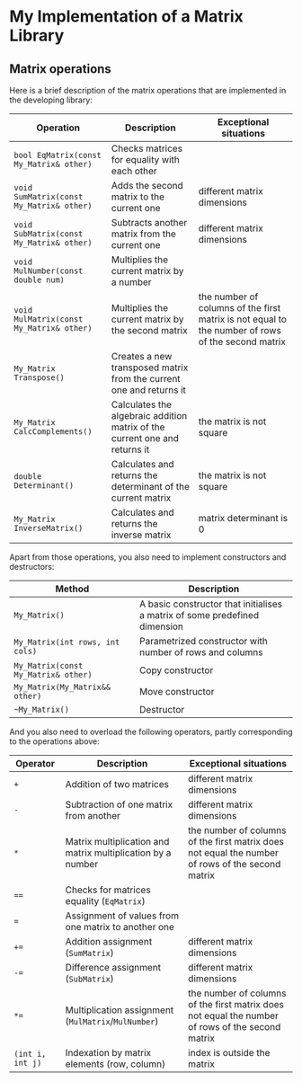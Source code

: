 # My Implementation of a Matrix Library


## Matrix operations

Here is a brief description of the matrix operations that are implemented in the developing library:

| Operation | Description | Exceptional situations |
| ----------- | ----------- | ----------- |
| `bool EqMatrix(const My_Matrix& other)` | Checks matrices for equality with each other |  |
| `void SumMatrix(const My_Matrix& other)` | Adds the second matrix to the current one | different matrix dimensions |
| `void SubMatrix(const My_Matrix& other)` | Subtracts another matrix from the current one | different matrix dimensions |
| `void MulNumber(const double num) ` | Multiplies the current matrix by a number |  |
| `void MulMatrix(const My_Matrix& other)` | Multiplies the current matrix by the second matrix | the number of columns of the first matrix is not equal to the number of rows of the second matrix |
| `My_Matrix Transpose()` | Creates a new transposed matrix from the current one and returns it |  |
| `My_Matrix CalcComplements()` | Calculates the algebraic addition matrix of the current one and returns it | the matrix is not square |
| `double Determinant()` | Calculates and returns the determinant of the current matrix | the matrix is not square |
| `My_Matrix InverseMatrix()` | Calculates and returns the inverse matrix | matrix determinant is 0 |

Apart from those operations, you also need to implement constructors and destructors:

| Method | Description |
| ----------- | ----------- |
| `My_Matrix()` | A basic constructor that initialises a matrix of some predefined dimension |  
| `My_Matrix(int rows, int cols) ` | Parametrized constructor with number of rows and columns |
| `My_Matrix(const My_Matrix& other)` | Copy constructor |
| `My_Matrix(My_Matrix&& other)` | Move constructor |
| `~My_Matrix()` | Destructor |

And you also need to overload the following operators, partly corresponding to the operations above:

| Operator | Description | Exceptional situations |
| ----------- | ----------- | ----------- |
| `+`      | Addition of two matrices | different matrix dimensions |
| `-`   | Subtraction of one matrix from another | different matrix dimensions |
| `*`  | Matrix multiplication and matrix multiplication by a number | the number of columns of the first matrix does not equal the number of rows of the second matrix |
| `==`  | Checks for matrices equality (`EqMatrix`) | |
| `=`  | Assignment of values from one matrix to another one | |
| `+=`  | Addition assignment (`SumMatrix`) | different matrix dimensions |
| `-=`  | Difference assignment (`SubMatrix`) | different matrix dimensions |
| `*=`  | Multiplication assignment (`MulMatrix`/`MulNumber`) | the number of columns of the first matrix does not equal the number of rows of the second matrix |
| `(int i, int j)`  | Indexation by matrix elements (row, column) | index is outside the matrix |
